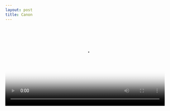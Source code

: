```yaml
---
layout: post
title: Canon
---
```


<video src="https://smv.nikonimagespace.com/zNR3l3.mp4" controls preload poster="https://img.nikonsrc.com/movie/IsDqx0NQjJEK4auyZM_CD0AFkee9s3Y7AWTanMPcicufYKdA90BoD0-cZqK6FRukgpeLFCvWMp0/item.MOV" width="100%"></video>
